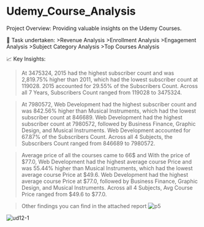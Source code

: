 # Udemy_Course_Analysis
Project Overview: Providing valuable insights on the Udemy Courses.    

📌 Task undertaken:   >Revenue Analysis  >Enrollment Analysis  >Engagement Analysis  >Subject Category Analysis  >Top Courses Analysis 

📈 Key Insights:

> At 3475324, 2015 had the highest subscriber count and was 2,819.75% higher than 2011, which had the lowest subscriber count at 119028. 2015 accounted for 29.55% of the Subscribers Count. Across all 7 Years, Subscribers Count ranged from 119028 to 3475324.



> At 7980572, Web Development had the highest subscriber count and was 842.56% higher than Musical Instruments, which had the lowest subscriber count at 846689. Web Development had the highest subscriber count at 7980572, followed by Business Finance, Graphic Design, and Musical Instruments. Web Development accounted for 67.87% of the Subscribers Count. Across all 4 Subjects, the Subscribers Count ranged from 846689 to 7980572.



> Average price of all the courses came to 66$ and With the price of $77.0, Web Development had the highest average course Price and was 55.44% higher than Musical Instruments, which had the lowest average course Price at $49.6. Web Development had the highest average course Price at $77.0, followed by Business Finance, Graphic Design, and Musical Instruments. Across all 4 Subjects, Avg Course Price ranged from $49.6 to $77.0.



> Other findings you can find in the attached report
![p5](https://github.com/praveenkumarbarange/P5-Onyx-Udemy-Courses-Analysis-with-Power-BI/assets/52094094/f620eb07-5ad9-4348-b8dd-d920e521116f)
>
> 

![ud12-1](https://github.com/praveen0511/Udemy_Course_Analysis/assets/52094094/f651aceb-f649-4a6a-801f-419889bd53ff)




